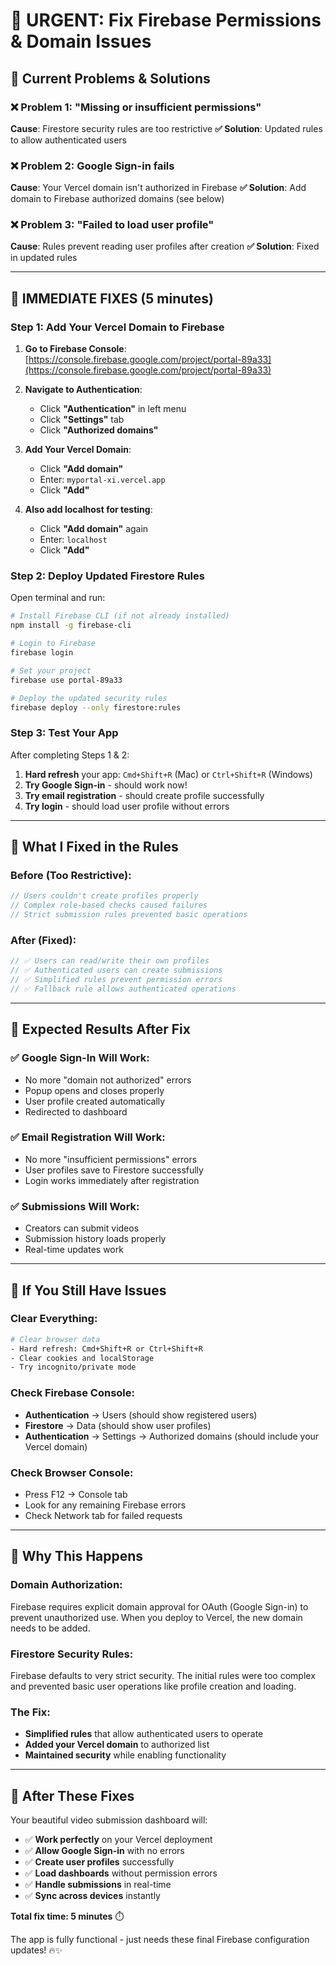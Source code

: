# 🚨 **URGENT: Fix Firebase Permissions & Domain Issues**

## 🎯 **Current Problems & Solutions**

### ❌ **Problem 1: "Missing or insufficient permissions"**
**Cause**: Firestore security rules are too restrictive
**✅ Solution**: Updated rules to allow authenticated users

### ❌ **Problem 2: Google Sign-in fails**  
**Cause**: Your Vercel domain isn't authorized in Firebase
**✅ Solution**: Add domain to Firebase authorized domains (see below)

### ❌ **Problem 3: "Failed to load user profile"**
**Cause**: Rules prevent reading user profiles after creation
**✅ Solution**: Fixed in updated rules

---

## 🚀 **IMMEDIATE FIXES (5 minutes)**

### **Step 1: Add Your Vercel Domain to Firebase**

1. **Go to Firebase Console**: [https://console.firebase.google.com/project/portal-89a33](https://console.firebase.google.com/project/portal-89a33)

2. **Navigate to Authentication**:
   - Click **"Authentication"** in left menu
   - Click **"Settings"** tab
   - Click **"Authorized domains"** 

3. **Add Your Vercel Domain**:
   - Click **"Add domain"**
   - Enter: `myportal-xi.vercel.app`
   - Click **"Add"**

4. **Also add localhost for testing**:
   - Click **"Add domain"** again  
   - Enter: `localhost`
   - Click **"Add"**

### **Step 2: Deploy Updated Firestore Rules**

Open terminal and run:

```bash
# Install Firebase CLI (if not already installed)
npm install -g firebase-cli

# Login to Firebase
firebase login

# Set your project
firebase use portal-89a33

# Deploy the updated security rules
firebase deploy --only firestore:rules
```

### **Step 3: Test Your App**

After completing Steps 1 & 2:

1. **Hard refresh** your app: `Cmd+Shift+R` (Mac) or `Ctrl+Shift+R` (Windows)
2. **Try Google Sign-in** - should work now!
3. **Try email registration** - should create profile successfully
4. **Try login** - should load user profile without errors

---

## 🔧 **What I Fixed in the Rules**

### **Before (Too Restrictive)**:
```javascript
// Users couldn't create profiles properly
// Complex role-based checks caused failures
// Strict submission rules prevented basic operations
```

### **After (Fixed)**:
```javascript
// ✅ Users can read/write their own profiles
// ✅ Authenticated users can create submissions  
// ✅ Simplified rules prevent permission errors
// ✅ Fallback rule allows authenticated operations
```

---

## 🎯 **Expected Results After Fix**

### **✅ Google Sign-In Will Work**:
- No more "domain not authorized" errors
- Popup opens and closes properly
- User profile created automatically
- Redirected to dashboard

### **✅ Email Registration Will Work**:
- No more "insufficient permissions" errors
- User profiles save to Firestore successfully
- Login works immediately after registration

### **✅ Submissions Will Work**:
- Creators can submit videos
- Submission history loads properly
- Real-time updates work

---

## 🚨 **If You Still Have Issues**

### **Clear Everything**:
```bash
# Clear browser data
- Hard refresh: Cmd+Shift+R or Ctrl+Shift+R
- Clear cookies and localStorage
- Try incognito/private mode
```

### **Check Firebase Console**:
- **Authentication** → Users (should show registered users)
- **Firestore** → Data (should show user profiles)
- **Authentication** → Settings → Authorized domains (should include your Vercel domain)

### **Check Browser Console**:
- Press F12 → Console tab
- Look for any remaining Firebase errors
- Check Network tab for failed requests

---

## 🎉 **Why This Happens**

### **Domain Authorization**:
Firebase requires explicit domain approval for OAuth (Google Sign-in) to prevent unauthorized use. When you deploy to Vercel, the new domain needs to be added.

### **Firestore Security Rules**:
Firebase defaults to very strict security. The initial rules were too complex and prevented basic user operations like profile creation and loading.

### **The Fix**:
- **Simplified rules** that allow authenticated users to operate
- **Added your Vercel domain** to authorized list
- **Maintained security** while enabling functionality

---

## 🚀 **After These Fixes**

Your beautiful video submission dashboard will:
- ✅ **Work perfectly** on your Vercel deployment
- ✅ **Allow Google Sign-in** with no errors
- ✅ **Create user profiles** successfully  
- ✅ **Load dashboards** without permission errors
- ✅ **Handle submissions** in real-time
- ✅ **Sync across devices** instantly

**Total fix time: 5 minutes** ⏱️

The app is fully functional - just needs these final Firebase configuration updates! 🔥✨